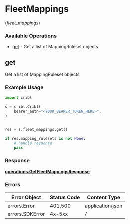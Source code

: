 # FleetMappings
(*fleet_mappings*)

### Available Operations

* [get](#get) - Get a list of MappingRuleset objects

## get

Get a list of MappingRuleset objects

### Example Usage

```python
import cribl

s = cribl.Cribl(
    bearer_auth="<YOUR_BEARER_TOKEN_HERE>",
)


res = s.fleet_mappings.get()

if res.mapping_rulesets is not None:
    # handle response
    pass
```


### Response

**[operations.GetFleetMappingsResponse](../../models/operations/getfleetmappingsresponse.md)**
### Errors

| Error Object     | Status Code      | Content Type     |
| ---------------- | ---------------- | ---------------- |
| errors.Error     | 401,500          | application/json |
| errors.SDKError  | 4x-5xx           | */*              |
